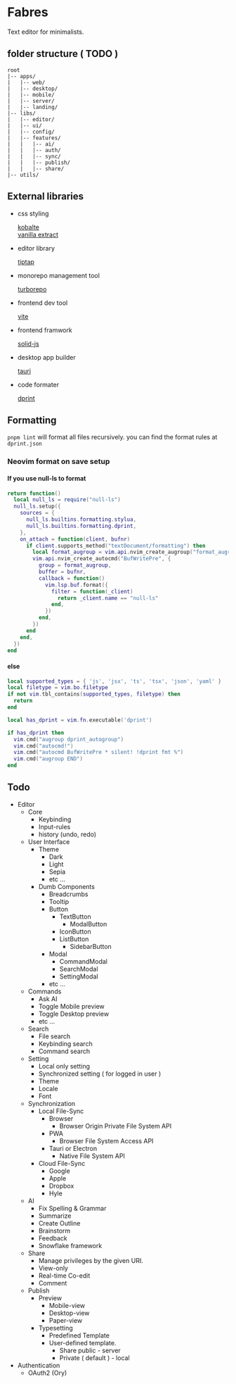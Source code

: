 # Fabres
  Text editor for minimalists.
 
 
## folder structure ( TODO )
```
root
|-- apps/
|   |-- web/
|   |-- desktop/
|   |-- mobile/
|   |-- server/
|   |-- landing/
|-- libs/
|   |-- editor/
|   |-- ui/
|   |-- config/
|   |-- features/
|   |   |-- ai/
|   |   |-- auth/
|   |   |-- sync/
|   |   |-- publish/
|   |   |-- share/
|-- utils/
```

## External libraries

 * css styling
 
    [kobalte](https://kobalte.dev/docs/core/overview/introduction)   
    [vanilla extract](https://vanilla-extract.style/)
    
 * editor library
 
    [tiptap](https://tiptap.dev/)
    
 * monorepo management tool
 
    [turborepo](https://turbo.build/repo)
    
 * frontend dev tool
 
    [vite](https://vitejs.dev/)
    
 * frontend framwork
 
    [solid-js](https://www.solidjs.com/)
    
 * desktop app builder
 
    [tauri](https://tauri.app/)
    
 * code formater
 
    [dprint](https://dprint.dev/)

## Formatting

`pnpm lint` will format all files recursively. you can find the format rules at `dprint.json`

### Neovim format on save setup

#### If you use null-ls to format

``` lua
return function()
  local null_ls = require("null-ls")
  null_ls.setup({
    sources = {
      null_ls.builtins.formatting.stylua,
      null_ls.builtins.formatting.dprint,
    },
    on_attach = function(client, bufnr)
      if client.supports_method("textDocument/formatting") then
        local format_augroup = vim.api.nvim_create_augroup("format_augroup", { clear = true })
        vim.api.nvim_create_autocmd("BufWritePre", {
          group = format_augroup,
          buffer = bufnr,
          callback = function()
            vim.lsp.buf.format({
              filter = function(_client)
                return _client.name == "null-ls"
              end,
            })
          end,
        })
      end
    end,
  })
end
```

#### else

```lua
local supported_types = { 'js', 'jsx', 'ts', 'tsx', 'json', 'yaml' }
local filetype = vim.bo.filetype
if not vim.tbl_contains(supported_types, filetype) then
  return
end

local has_dprint = vim.fn.executable('dprint')

if has_dprint then
  vim.cmd("augroup dprint_autogroup")
  vim.cmd("autocmd!")
  vim.cmd("autocmd BufWritePre * silent! !dprint fmt %")
  vim.cmd("augroup END")
end
```


## Todo

- Editor
    - Core
        - Keybinding
        - Input-rules
        - history (undo, redo)
    - User Interface
        - Theme
            - Dark
            - Light
            - Sepia
            - etc …
        - Dumb Components
            - Breadcrumbs
            - Tooltip
            - Button
                - TextButton
                    - ModalButton
                - IconButton
                - ListButton
                    - SidebarButton
            - Modal
                - CommandModal
                - SearchModal
                - SettingModal
            - etc …
    - Commands
        - Ask AI
        - Toggle Mobile preview
        - Toggle Desktop preview
        - etc …
    - Search
        - File search
        - Keybinding search
        - Command search
    - Setting
        - Local only setting
        - Synchronized setting ( for logged in user )
        - Theme
        - Locale
        - Font
    - Synchronization
        - Local File-Sync
            - Browser
                - Browser Origin Private File System API
            - PWA
                - Browser File System Access API
            - Tauri or Electron
                - Native File System API
        - Cloud File-Sync
            - Google
            - Apple
            - Dropbox
            - Hyle
    - AI
        - Fix Spelling & Grammar
        - Summarize
        - Create Outline
        - Brainstorm
        - Feedback
        - Snowflake framework
    - Share
        - Manage privileges by the given URI.
        - View-only
        - Real-time Co-edit
        - Comment
    - Publish
        - Preview
            - Mobile-view
            - Desktop-view
            - Paper-view
        - Typesetting
            - Predefined Template
            - User-defined template.
                - Share public - server
                - Private ( default ) - local
- Authentication
    - OAuth2 (Ory)
